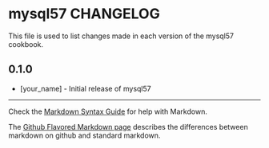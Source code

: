 mysql57 CHANGELOG
=================

This file is used to list changes made in each version of the mysql57 cookbook.

0.1.0
-----
- [your_name] - Initial release of mysql57

- - -
Check the [Markdown Syntax Guide](http://daringfireball.net/projects/markdown/syntax) for help with Markdown.

The [Github Flavored Markdown page](http://github.github.com/github-flavored-markdown/) describes the differences between markdown on github and standard markdown.
